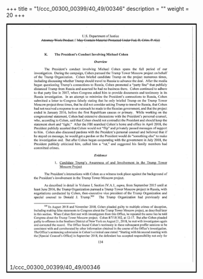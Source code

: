 +++
title = "1/ccc_00300_00399/40_49/00346"
description = ""
weight = 20
+++

<table style="border:2px solid black;max-width:800px;max-height:800px;" 
><tr><td>
<img class="center-fit-jpg"
src="/jpg_/jpg_mueller_report_searchable_346.jpg">
1/ccc_00300_00399/40_49/00346
</img></td></tr></table>
